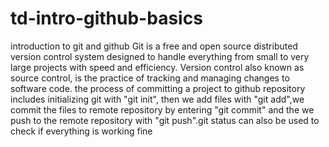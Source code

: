 # td-intro-github-basics
introduction to git and github
Git is a free and open source distributed version control system designed to handle everything from small to very large projects with speed and efficiency.
Version control also known as source control, is the practice of tracking and managing changes to software code.
the process of committing a project to github repository includes initializing git with "git init", then we add files with "git add",we commit the files to remote repository by entering "git commit" and the we push to the remote repository with "git push".git status can also be used to check if everything is working fine
